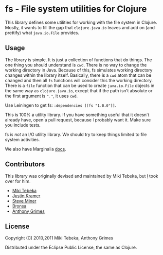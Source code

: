 # fs - File system utilities for Clojure

This library defines some utilities for working with the file system in Clojure. Mostly, it wants to fill the gap that `clojure.java.io` leaves and add on (and prettify) what `java.io.File` provides.

## Usage

The library is simple. It is just a collection of functions that do things. The one thing you should understand is `cwd`. There is no way to change the working directory in Java. Because of this, fs simulates working directory changes within the library itself. Basically, there is a `cwd` atom that can be changed and then all `fs` functions will consider this the working directory. There is a `file` function that can be used to create `java.io.File` objects in the same way as `clojure.java.io`, except that if the path isn't absolute or the first argument is `"."`, it uses `cwd`.

Use Leiningen to get fs: `:dependencies [[fs "1.0.0"]]`.

This is 100% a utility library. If you have something useful that it doesn't already have, open a pull request, because I probably want it. Make sure you include tests. 

fs is *not* an I/O utility library. We should try to keep things limited to file system activities.

We also have Marginalia [docs](http://raynes.github.com/fs/).

## Contributors

This library was originally devised and maintained by Miki Tebeka, but [I](https://github.com/Raynes) took over for him.

* [Miki Tebeka](mailto:miki.tebeka@gmail.com)
* [Justin Kramer](mailto:jkkramer@gmail.com)
* [Steve Miner](mailto:steveminer@gmail.com)
* [Bronsa](mailto:brobronsa@gmail.com)
* [Anthony Grimes](https://github.com/Raynes)

## License

Copyright (C) 2010,2011 Miki Tebeka, Anthony Grimes

Distributed under the Eclipse Public License, the same as Clojure.
